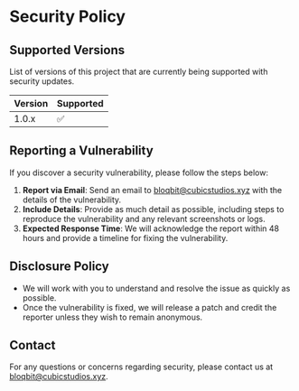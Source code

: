 # Security Policy

## Supported Versions
List of versions of this project that are currently being supported with security updates.

| Version | Supported          |
|---------|--------------------|
| 1.0.x   | ✅                  |

## Reporting a Vulnerability
If you discover a security vulnerability, please follow the steps below:

1. **Report via Email**: Send an email to [bloqbit@cubicstudios.xyz](mailto:bloqbit@cubicstudios.xyz) with the details of the vulnerability.
2. **Include Details**: Provide as much detail as possible, including steps to reproduce the vulnerability and any relevant screenshots or logs.
3. **Expected Response Time**: We will acknowledge the report within 48 hours and provide a timeline for fixing the vulnerability.

## Disclosure Policy
- We will work with you to understand and resolve the issue as quickly as possible.
- Once the vulnerability is fixed, we will release a patch and credit the reporter unless they wish to remain anonymous.

## Contact
For any questions or concerns regarding security, please contact us at [bloqbit@cubicstudios.xyz](mailto:bloqbit@cubicstudios.xyz).